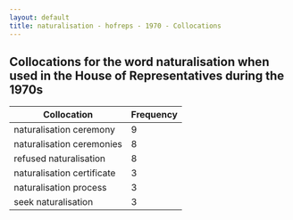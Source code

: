 ```yaml
---
layout: default
title: naturalisation - hofreps - 1970 - Collocations
---
```

## Collocations for the word **naturalisation** when used in the House of Representatives during the 1970s

| Collocation | Frequency |
|--------------|----------------|
|naturalisation ceremony|9|
|naturalisation ceremonies|8|
|refused naturalisation|8|
|naturalisation certificate|3|
|naturalisation process|3|
|seek naturalisation|3|
